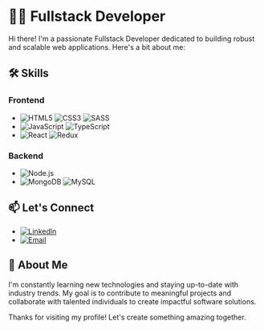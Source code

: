 # 👨‍💻 Fullstack Developer

Hi there! I'm a passionate Fullstack Developer dedicated to building robust and scalable web applications. Here's a bit about me:

## 🛠️ Skills

### Frontend
- ![HTML5](https://img.shields.io/badge/-HTML5-E34F26?style=flat&logo=html5&logoColor=white) ![CSS3](https://img.shields.io/badge/-CSS3-1572B6?style=flat&logo=css3&logoColor=white) ![SASS](https://img.shields.io/badge/-SASS-CC6699?style=flat&logo=sass&logoColor=white)
- ![JavaScript](https://img.shields.io/badge/-JavaScript-F7DF1E?style=flat&logo=javascript&logoColor=black) ![TypeScript](https://img.shields.io/badge/-TypeScript-007ACC?style=flat&logo=typescript&logoColor=white)
- ![React](https://img.shields.io/badge/-React-61DAFB?style=flat&logo=react&logoColor=white) ![Redux](https://img.shields.io/badge/-Redux-764ABC?style=flat&logo=redux&logoColor=white)

### Backend
- ![Node.js](https://img.shields.io/badge/-Node.js-339933?style=flat&logo=node.js&logoColor=white)
- ![MongoDB](https://img.shields.io/badge/-MongoDB-47A248?style=flat&logo=mongodb&logoColor=white) ![MySQL](https://img.shields.io/badge/-MySQL-4479A1?style=flat&logo=mysql&logoColor=white)

## 📫 Let's Connect
- [![LinkedIn](https://img.shields.io/badge/-LinkedIn-0077B5?style=flat&logo=linkedin&logoColor=white)](https://www.linkedin.com/in/daryna-holikova-97746724a/)
- [![Email](https://img.shields.io/badge/-Email-D14836?style=flat&logo=gmail&logoColor=white)](mailto:dgolikova0@gmail.com)

## 🌱 About Me
I'm constantly learning new technologies and staying up-to-date with industry trends. My goal is to contribute to meaningful projects and collaborate with talented individuals to create impactful software solutions.

Thanks for visiting my profile! Let's create something amazing together.
